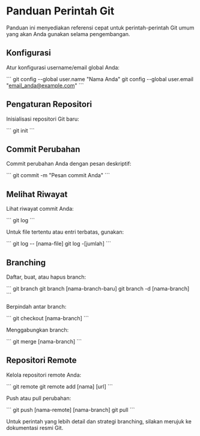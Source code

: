 # Panduan Perintah Git

Panduan ini menyediakan referensi cepat untuk perintah-perintah Git umum yang akan Anda gunakan selama pengembangan.

## Konfigurasi

Atur konfigurasi username/email global Anda:

\`\`\`
git config --global user.name "Nama Anda"
git config --global user.email "email_anda@example.com"
\`\`\`

## Pengaturan Repositori

Inisialisasi repositori Git baru:

\`\`\`
git init
\`\`\`

## Commit Perubahan

Commit perubahan Anda dengan pesan deskriptif:

\`\`\`
git commit -m "Pesan commit Anda"
\`\`\`

## Melihat Riwayat

Lihat riwayat commit Anda:

\`\`\`
git log
\`\`\`

Untuk file tertentu atau entri terbatas, gunakan:

\`\`\`
git log -- [nama-file]
git log -[jumlah]
\`\`\`

## Branching

Daftar, buat, atau hapus branch:

\`\`\`
git branch
git branch [nama-branch-baru]
git branch -d [nama-branch]
\`\`\`

Berpindah antar branch:

\`\`\`
git checkout [nama-branch]
\`\`\`

Menggabungkan branch:

\`\`\`
git merge [nama-branch]
\`\`\`

## Repositori Remote

Kelola repositori remote Anda:

\`\`\`
git remote
git remote add [nama] [url]
\`\`\`

Push atau pull perubahan:

\`\`\`
git push [nama-remote] [nama-branch]
git pull
\`\`\`

Untuk perintah yang lebih detail dan strategi branching, silakan merujuk ke dokumentasi resmi Git.
